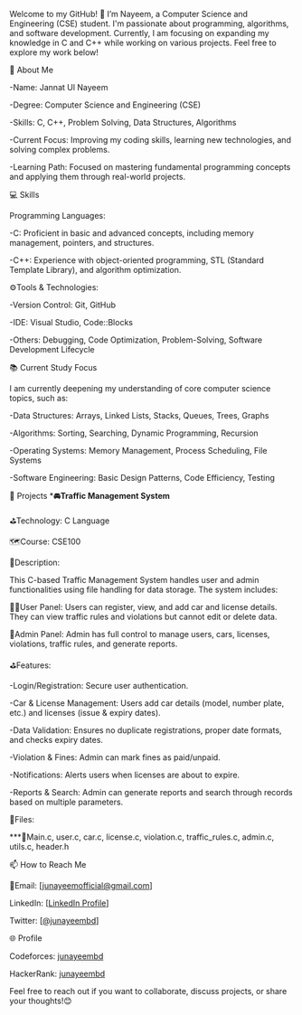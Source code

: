 Welcome to my GitHub! 👋 I’m Nayeem, a Computer Science and Engineering (CSE) student. I'm passionate about programming, algorithms, and software development. Currently, I am focusing on expanding my knowledge in C and C++ while working on various projects. Feel free to explore my work below!

📌 About Me


-Name: Jannat Ul Nayeem

-Degree: Computer Science and Engineering (CSE)

-Skills: C, C++, Problem Solving, Data Structures, Algorithms

-Current Focus: Improving my coding skills, learning new technologies, and solving complex problems.

-Learning Path: Focused on mastering fundamental programming concepts and applying them through real-world projects.


💻 Skills
   
Programming Languages:
     
  -C: Proficient in basic and advanced concepts, including memory management, pointers, and structures.
  
  -C++: Experience with object-oriented programming, STL (Standard Template Library), and algorithm optimization.
  

⚙️Tools & Technologies:

-Version Control: Git, GitHub

-IDE: Visual Studio, Code::Blocks

-Others: Debugging, Code Optimization, Problem-Solving, Software Development Lifecycle


📚 Current Study Focus

 I am currently deepening my understanding of core computer science topics, such as:

-Data Structures: Arrays, Linked Lists, Stacks, Queues, Trees, Graphs

-Algorithms: Sorting, Searching, Dynamic Programming, Recursion

-Operating Systems: Memory Management, Process Scheduling, File Systems

-Software Engineering: Basic Design Patterns, Code Efficiency, Testing


🚀 Projects
***🚘Traffic Management System**

⛳Technology: C Language

 🗺️Course: CSE100

🚨Description:

This C-based Traffic Management System handles user and admin functionalities using file handling for data storage. The system includes:

👤👤User Panel: Users can register, view, and add car and license details. They can view traffic rules and violations but cannot edit or delete data.

👤Admin Panel: Admin has full control to manage users, cars, licenses, violations, traffic rules, and generate reports.

⛳Features:

-Login/Registration: Secure user authentication.

-Car & License Management: Users add car details (model, number plate, etc.) and licenses (issue & expiry dates).

-Data Validation: Ensures no duplicate registrations, proper date formats, and checks expiry dates.

-Violation & Fines: Admin can mark fines as paid/unpaid.

-Notifications: Alerts users when licenses are about to expire.

-Reports & Search: Admin can generate reports and search through records based on multiple parameters.

🧷Files:

***📝Main.c, user.c, car.c, license.c, violation.c, traffic_rules.c, admin.c, utils.c, header.h


📫 How to Reach Me

📩Email: [junayeemofficial@gmail.com]

LinkedIn: [[LinkedIn Profile](https://www.linkedin.com/in/junayeembd/)]

Twitter: [[@junayeembd](https://x.com/junayeembd)]


🌐 Profile

Codeforces: [junayeembd](https://codeforces.com/profile/junayeembd)

HackerRank: [junayeembd](https://www.hackerrank.com/junayeembd)


Feel free to reach out if you want to collaborate, discuss projects, or share your thoughts!😊
